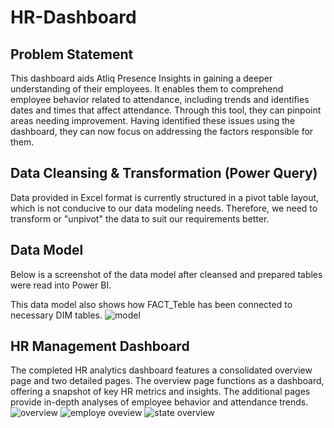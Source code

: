# HR-Dashboard
## Problem Statement
This dashboard aids Atliq Presence Insights in gaining a deeper understanding of their employees. It enables them to comprehend employee behavior related to attendance, including trends and identifies dates and times that affect attendance. Through this tool, they can pinpoint areas needing improvement. Having identified these issues using the dashboard, they can now focus on addressing the factors responsible for them.

## Data Cleansing & Transformation (Power Query)
Data provided in Excel format is currently structured in a pivot table layout, which is not conducive to our data modeling needs. Therefore, we need to transform or "unpivot" the data to suit our requirements better.

## Data Model
Below is a screenshot of the data model after cleansed and prepared tables were read into Power BI.

This data model also shows how FACT_Teble has been connected to  necessary DIM tables.
![model](https://github.com/islamabdaljawad/power-bi-HR/assets/75454981/29e79ed1-6a17-4111-9399-4e0d8bf13bcf)


## HR Management Dashboard
The completed HR analytics dashboard features a consolidated overview page and two detailed pages. The overview page functions as a dashboard, offering a snapshot of key HR metrics and insights. The additional pages  provide in-depth analyses of employee behavior and attendance trends.
![overview](https://github.com/islamabdaljawad/power-bi-HR/assets/75454981/d94c4fc3-4f6e-49a4-be05-76922cc0a6d1)
![employe oveview](https://github.com/islamabdaljawad/power-bi-HR/assets/75454981/4c2854af-8525-4f1e-b256-25adc2c9c810)
![state overview](https://github.com/islamabdaljawad/power-bi-HR/assets/75454981/64367eca-3838-4148-856a-5077b022e70c)
